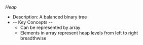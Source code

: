 _Heap_

- Description: A balanced binary tree
- -- Key Concepts --
  - Can be represented by array
  - Elements in array represent heap levels from left to right breadthwise